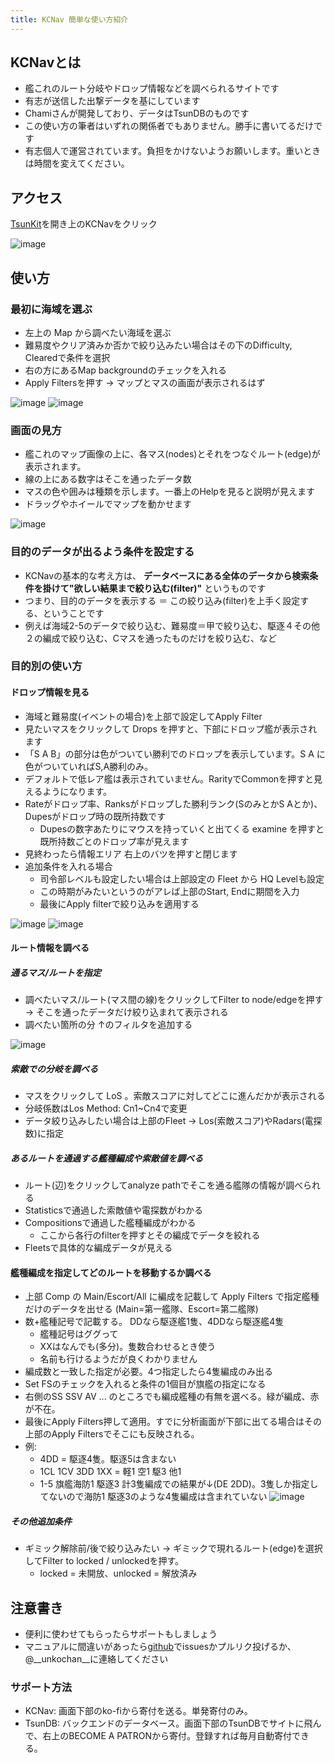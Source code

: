 ```yaml
---
title: KCNav 簡単な使い方紹介
---
```


## KCNavとは
* 艦これのルート分岐やドロップ情報などを調べられるサイトです
* 有志が送信した出撃データを基にしています
* Chamiさんが開発しており、データはTsunDBのものです
* この使い方の筆者はいずれの関係者でもありません。勝手に書いてるだけです
* 有志個人で運営されています。負担をかけないようお願いします。重いときは時間を変えてください。

## アクセス
[TsunKit](https://kc.piro.moe/nav/)を開き上のKCNavをクリック

![image](https://user-images.githubusercontent.com/83385857/116779587-1e0cfb80-aab2-11eb-8db0-59b2b1a85e22.png)

## 使い方
### 最初に海域を選ぶ
* 左上の Map から調べたい海域を選ぶ
* 難易度やクリア済みか否かで絞り込みたい場合はその下のDifficulty, Clearedで条件を選択
* 右の方にあるMap backgroundのチェックを入れる
* Apply Filtersを押す  → マップとマスの画面が表示されるはず

![image](https://user-images.githubusercontent.com/83385857/116779294-6cb99600-aab0-11eb-9298-bef28c89e529.png)
![image](https://user-images.githubusercontent.com/83385857/116779265-48f65000-aab0-11eb-892b-862631be9775.png)


### 画面の見方
* 艦これのマップ画像の上に、各マス(nodes)とそれをつなぐルート(edge)が表示されます。
* 線の上にある数字はそこを通ったデータ数
* マスの色や囲みは種類を示します。一番上のHelpを見ると説明が見えます
* ドラッグやホイールでマップを動かせます

![image](https://user-images.githubusercontent.com/83385857/116779328-ae4a4100-aab0-11eb-943b-3f5f4d00a284.png)

### 目的のデータが出るよう条件を設定する
* KCNavの基本的な考え方は、 **データベースにある全体のデータから検索条件を掛けて"欲しい結果まで絞り込む(filter)"** というものです
* つまり、目的のデータを表示する ＝ この絞り込み(filter)を上手く設定する、ということです
* 例えば海域2-5のデータで絞り込む、難易度＝甲で絞り込む、駆逐４その他２の編成で絞り込む、Cマスを通ったものだけを絞り込む、など


### 目的別の使い方
#### ドロップ情報を見る
* 海域と難易度(イベントの場合)を上部で設定してApply Filter
* 見たいマスをクリックして Drops を押すと、下部にドロップ艦が表示されます
* 「S A B」の部分は色がついてい勝利でのドロップを表示しています。S A に色がついていればS,A勝利のみ。
* デフォルトで低レア艦は表示されていません。RarityでCommonを押すと見えるようになります。
* Rateがドロップ率、Ranksがドロップした勝利ランク(SのみとかS Aとか)、Dupesがドロップ時の既所持数です
  * Dupesの数字あたりにマウスを持っていくと出てくる examine を押すと既所持数ごとのドロップ率が見えます
* 見終わったら情報エリア 右上のバツを押すと閉じます
* 追加条件を入れる場合
  * 司令部レベルも設定したい場合は上部設定の Fleet から HQ Levelも設定
  * この時期がみたいというのがアレば上部のStart, Endに期間を入力
  * 最後にApply filterで絞り込みを適用する

![image](https://user-images.githubusercontent.com/83385857/116779349-dc2f8580-aab0-11eb-8012-fdaae2061336.png) ![image](https://user-images.githubusercontent.com/83385857/116779358-f0738280-aab0-11eb-8e46-67f7d377da9d.png)

#### ルート情報を調べる
##### 通るマス/ルートを指定
* 調べたいマス/ルート(マス間の線)をクリックしてFilter to node/edgeを押す
 → そこを通ったデータだけ絞り込まれて表示される
* 調べたい箇所の分 ↑のフィルタを追加する

![image](https://user-images.githubusercontent.com/83385857/116779400-3a5c6880-aab1-11eb-909b-f669fc0efd80.png)


##### 索敵での分岐を調べる
* マスをクリックして LoS 。索敵スコアに対してどこに進んだかが表示される
* 分岐係数はLos Method: Cn1~Cn4で変更
* データ絞り込みしたい場合は上部のFleet -> Los(索敵スコア)やRadars(電探数)に指定

##### あるルートを通過する艦種編成や索敵値を調べる
* ルート(辺)をクリックしてanalyze pathでそこを通る艦隊の情報が調べられる
* Statisticsで通過した索敵値や電探数がわかる
* Compositionsで通過した艦種編成がわかる
  * ここから各行のfilterを押すとその編成でデータを絞れる
* Fleetsで具体的な編成データが見える

#### 艦種編成を指定してどのルートを移動するか調べる
* 上部 Comp の Main/Escort/All に編成を記載して Apply Filters で指定艦種だけのデータを出せる (Main=第一艦隊、Escort=第二艦隊)
* 数+艦種記号で記載する。 DDなら駆逐艦1隻、4DDなら駆逐艦4隻
  * 艦種記号はググって
  * XXはなんでも(多分)。隻数合わせるとき使う
  * 名前も行けるようだが良くわかりません
* 編成数と一致した指定が必要。4つ指定したら4隻編成のみ出る
* Set FSのチェックを入れると条件の1個目が旗艦の指定になる
* 右側のSS SSV AV ... のところでも編成艦種の有無を選べる。緑が編成、赤が不在。
* 最後にApply Filters押して適用。すでに分析画面が下部に出てる場合はその上部のApply Filtersでそこにも反映される。
* 例: 
  * 4DD = 駆逐4隻。駆逐5は含まない
  * 1CL 1CV 3DD 1XX = 軽1 空1 駆3 他1
  * 1-5 旗艦海防1 駆逐3 計3隻編成での結果が↓(DE 2DD)。3隻しか指定してないので海防1 駆逐3のような4隻編成は含まれていない
![image](https://user-images.githubusercontent.com/83385857/116779510-860f1200-aab1-11eb-80b9-eca7d1fd4871.png)


##### その他追加条件
* ギミック解除前/後で絞り込みたい → ギミックで現れるルート(edge)を選択してFilter to locked / unlockedを押す。
  * locked = 未開放、unlocked = 解放済み


## 注意書き
* 便利に使わせてもらったらサポートもしましょう
* マニュアルに間違いがあったら[github](https://github.com/kimo-ta/kcnmanual)でissuesかプルリク投げるか、@__unkochan__に連絡してください

### サポート方法
* KCNav: 画面下部のko-fiから寄付を送る。単発寄付のみ。
* TsunDB: バックエンドのデータベース。画面下部のTsunDBでサイトに飛んで、右上のBECOME A PATRONから寄付。登録すれば毎月自動寄付できる。
